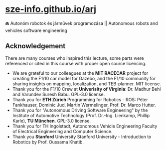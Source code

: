 # [sze-info.github.io/arj](https://sze-info.github.io/arj)

🚘 Autonóm robotok és járművek programozása || Autonomous robots and vehicles software engineering


## Acknowledgement

There are many courses who inspired this lecture, some parts were referenced or cited in this course with proper open source licencing.  

- We are grateful to our colleagues at the **MIT RACECAR** project for creating the F1/10 car model for Gazebo, and the F1/10 community for sharing insights on mapping, localization, and TEB-planner. MIT license.
- Thank you for the F1/10 Crew at **Univerisity of Virginia**: Dr. Madhur Behl and Varundev Suresh Babu. GPL-3.0 license.
- Thank you for **ETH Zürich** Programming for Robotics - ROS: Péter Fankhauser, Dominic Jud, Martin Wermelinger, Prof. Dr. Marco Hutter.
- Thank you for "Autonomous Driving Software Engineering" by the Institute of Automotive Technology (Prof. Dr.-Ing. Lienkamp, Phillip Karle), **TU München**. GPL-3.0 license.
- Thank you for TH Ingolstadt, Autonomous Vehicle Engineering Faculty of Electrical Engineering and Computer Science.
- Thank you **Stanford** University Stanford University - Introduction to Robotics by Prof. Oussama Khatib.